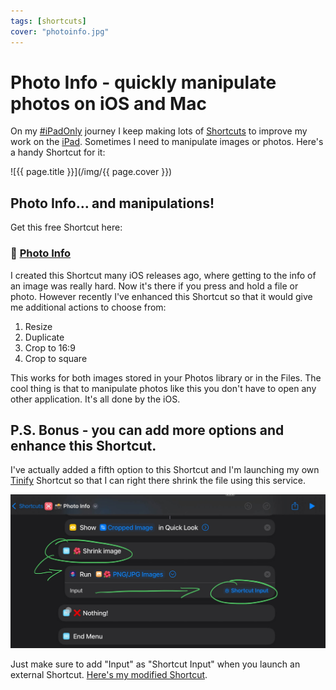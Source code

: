 ```yaml
---
tags: [shortcuts]
cover: "photoinfo.jpg"
---
```


# Photo Info - quickly manipulate photos on iOS and Mac

On my [#iPadOnly](/ipadonly/) journey I keep making lots of [Shortcuts](/shortcuts) to improve my work on the [iPad](/ipadm4). Sometimes I need to manipulate images or photos. Here's a handy Shortcut for it:

<!--More-->

![{{ page.title }}](/img/{{ page.cover }})

## Photo Info… and manipulations!

Get this free Shortcut here:

### 🔗 [Photo Info][l]

I created this Shortcut many iOS releases ago, where getting to the info of an image was really hard. Now it's there if you press and hold a file or photo. However recently I've enhanced this Shortcut so that it would give me additional actions to choose from:

1. Resize
2. Duplicate
3. Crop to 16:9
4. Crop to square

This works for both images stored in your Photos library or in the Files. The cool thing is that to manipulate photos like this you don't have to open any other application. It's all done by the iOS.

## P.S. Bonus - you can add more options and enhance this Shortcut.

I've actually added a fifth option to this Shortcut and I'm launching my own [Tinify](/tinify) Shortcut so that I can right there shrink the file using this service.

![{{ page.title }} extend](/img/photoinfo-extend.jpg)

Just make sure to add "Input" as "Shortcut Input" when you launch an external Shortcut. [Here's my modified Shortcut][l2].

[l]: https://www.icloud.com/shortcuts/eea86a02874540b984e732859a8601ef
[l2]: https://www.icloud.com/shortcuts/a1960b6b4e694dfa9cf40f994eb7e1cc

[n]: https://michael.gratis/nozbe
[np]: https://michael.gratis/nozbepersonal